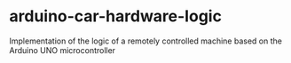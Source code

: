 # arduino-car-hardware-logic
Implementation of the logic of a remotely controlled machine based on the Arduino UNO microcontroller
